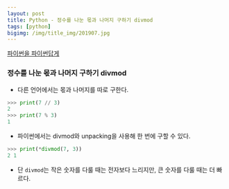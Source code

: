 ```yaml
---
layout: post
title: Python - 정수를 나눈 몫과 나머지 구하기 divmod
tags: [python]
bigimg: /img/title_img/201907.jpg
---
```


[파이썬을 파이썬답게](https://programmers.co.kr/learn/courses/4008/lessons/12732)

### 정수를 나눈 몫과 나머지 구하기 divmod
* 다른 언어에서는 몫과 나머지를 따로 구한다.

```python
>>> print(7 // 3)
2
>>> print(7 % 3)
1
```

* 파이썬에서는 divmod와 unpacking을 사용해 한 번에 구할 수 있다.

```python 
>>> print(*divmod(7, 3))
2 1
```
* 단 `divmod`는 작은 숫자를 다룰 때는 전자보다 느리지만, 큰 숫자를 다룰 때는 더 빠르다.